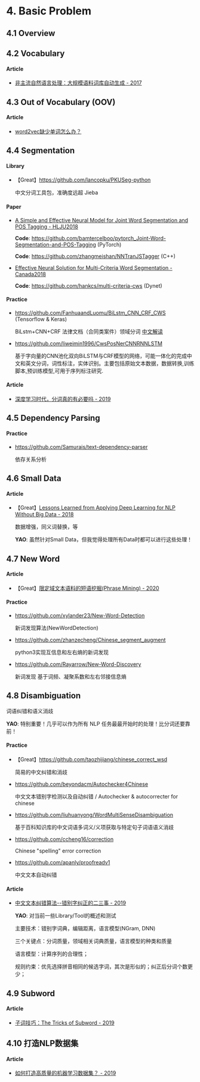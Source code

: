 # 4. Basic Problem

## 4.1 Overview


## 4.2 Vocabulary

#### Article

- [非主流自然语言处理：大规模语料词库自动生成 - 2017](http://www.sohu.com/a/157426068_609569)


## 4.3 Out of Vocabulary (OOV)

#### Article

- [word2vec缺少单词怎么办？](https://www.zhihu.com/question/329708785)


## 4.4 Segmentation

#### Library

- 【Great】<https://github.com/lancopku/PKUSeg-python>

    中文分词工具包，准确度远超 Jieba

#### Paper

- [A Simple and Effective Neural Model for Joint Word Segmentation and POS Tagging - HLJU2018]()

    **Code**: <https://github.com/bamtercelboo/pytorch_Joint-Word-Segmentation-and-POS-Tagging> (PyTorch)

    **Code**: <https://github.com/zhangmeishan/NNTranJSTagger> (C++)

- [Effective Neural Solution for Multi-Criteria Word Segmentation - Canada2018](https://arxiv.org/abs/1712.02856)

    **Code**: <https://github.com/hankcs/multi-criteria-cws> (Dynet)

#### Practice

- <https://github.com/FanhuaandLuomu/BiLstm_CNN_CRF_CWS> (Tensorflow & Keras)

    BiLstm+CNN+CRF 法律文档（合同类案件）领域分词   [中文解读](https://www.jianshu.com/p/373ce87e6f32)

- <https://github.com/liweimin1996/CwsPosNerCNNRNNLSTM>

    基于字向量的CNN池化双向BiLSTM与CRF模型的网络，可能一体化的完成中文和英文分词，词性标注，实体识别。主要包括原始文本数据，数据转换,训练脚本,预训练模型,可用于序列标注研究.

#### Article

- [深度学习时代，分词真的有必要吗 - 2019](https://zhuanlan.zhihu.com/p/66155616)


## 4.5 Dependency Parsing

#### Practice

- <https://github.com/Samurais/text-dependency-parser>

    依存关系分析


## 4.6 Small Data

#### Article

- 【Great】[Lessons Learned from Applying Deep Learning for NLP Without Big Data - 2018](https://towardsdatascience.com/lessons-learned-from-applying-deep-learning-for-nlp-without-big-data-d470db4f27bf)

    数据增强，同义词替换，等

    **YAO**: 虽然针对Small Data，但我觉得处理所有Data时都可以进行这些处理！


## 4.7 New Word

#### Article

- 【Great】[限定域文本语料的短语挖掘(Phrase Mining) - 2020](https://mp.weixin.qq.com/s?__biz=MzIwNzc2NTk0NQ==&mid=2247485406&idx=2&sn=9a0b7f06184fb2da452620e429eca748)

#### Practice

- <https://github.com/xylander23/New-Word-Detection>

    新词发现算法(NewWordDetection)

- <https://github.com/zhanzecheng/Chinese_segment_augment>

    python3实现互信息和左右熵的新词发现
    
- <https://github.com/Rayarrow/New-Word-Discovery>

    新词发现 基于词频、凝聚系数和左右邻接信息熵


## 4.8 Disambiguation

词语纠错和语义消歧

**YAO**: 特别重要！几乎可以作为所有 NLP 任务最最开始时的处理！比分词还要靠前！

#### Practice

- 【Great】<https://github.com/taozhijiang/chinese_correct_wsd>

    简易的中文纠错和消歧

- <https://github.com/beyondacm/Autochecker4Chinese>

    中文文本错别字检测以及自动纠错 / Autochecker & autocorrecter for chinese

- <https://github.com/liuhuanyong/WordMultiSenseDisambiguation>

    基于百科知识库的中文词语多词义/义项获取与特定句子词语语义消歧

- <https://github.com/ccheng16/correction>

    Chinese "spelling" error correction

- <https://github.com/apanly/proofreadv1>

    中文文本自动纠错

#### Article

- [中文文本纠错算法--错别字纠正的二三事 - 2019](https://mp.weixin.qq.com/s?__biz=MjM5ODkzMzMwMQ==&mid=2650411874&idx=3&sn=f78fa6e6ba3493086503cbb7d11a7ff2)

    **YAO**: 对当前一些Library/Tool的概述和测试

    主要技术：错别字词典，编辑距离，语言模型(NGram, DNN)

    三个关键点：分词质量，领域相关词典质量，语言模型的种类和质量

    语言模型：计算序列的合理性；
    
    规则约束：优先选择拼音相同的候选字词，其次是形似的；纠正后分词个数更少；


## 4.9 Subword

#### Article

- [子词技巧：The Tricks of Subword - 2019](https://mp.weixin.qq.com/s?__biz=MjM5ODkzMzMwMQ==&mid=2650411766&idx=3&sn=c5f92645737b469d386bf303bcbcf71f)


## 4.10 打造NLP数据集

#### Article

- [如何打造高质量的机器学习数据集？ - 2019](https://www.zhihu.com/question/333074061/answer/773825458)

